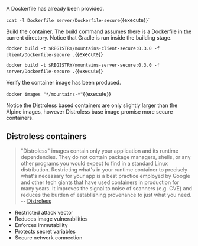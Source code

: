 A Dockerfile has already been provided.

`ccat -l Dockerfile server/Dockerfile-secure`{{execute}}`

Build the container. The build command assumes there is a Dockerfile in the current directory. Notice that Gradle is run inside the building stage.

`docker build -t $REGISTRY/mountains-client-secure:0.3.0 -f client/Dockerfile-secure .`{{execute}}

`docker build -t $REGISTRY/mountains-server-secure:0.3.0 -f server/Dockerfile-secure .`{{execute}}

Verify the container image has been produced.

`docker images "*/mountains-*"`{{execute}}

Notice the Distroless based containers are only slightly larger than the Alpine images, however Distroless base image promise more secure containers.  

## Distroless containers

> "Distroless" images contain only your application and its runtime dependencies. They do not contain package managers, shells, or any other programs you would expect to find in a standard Linux distribution. Restricting what's in your runtime container to precisely what's necessary for your app is a best practice employed by Google and other tech giants that have used containers in production for many years. It improves the signal to noise of scanners (e.g. CVE) and reduces the burden of establishing provenance to just what you need. -- [Distroless](https://github.com/GoogleContainerTools/distroless)

- Restricted attack vector
- Reduces image vulnerabilities
- Enforces immutability
- Protects secret variables
- Secure network connection
